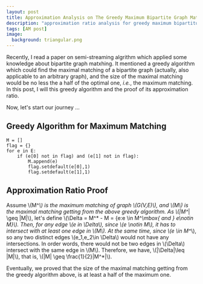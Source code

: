 ```yaml
---
layout: post
title: Approximation Analysis on The Greedy Maximum Bipartite Graph Matching
description: "approximation ratio analysis for greedy maximum bipartitue graph matching"
tags: [AM post]
image:
  background: triangular.png
---
```


Recently, I read a paper on semi-streaming algrithm which applied some knowledge about bipartite graph matxhing. It mentioned a greedy algorithm which could find the maximal matching of a bipartite graph (actually, also applicable to an arbitrary graph), and the size of the maximal matching would be no less the a half of the optimal one, _i.e._, the maximum matching. In this post, I will this greedy algorithm and the proof of its approximation ratio.


Now, let's start our journey ...

## Greedy Algorithm for Maximum Matching


```
M = []
flag = {}
for e in E:
	if (e[0] not in flag) and (e[1] not in flag):
        M.append(e)
        flag.setdefault(e[0],1)
        flag.setdefault(e[1],1)
```

## Approximation Ratio Proof

Assume \\(M^*\\) is the maximum matching of graph \\(G(V,E)\\), and \\(M\\) is the maximal matching getting from the above greedy algorithm. As \\(\|M^*\| \geq \|M\|\\), let's define \\(\Delta = M^* - M = \{e:e \in M^*\mbox{ and } e\notin M\}\\). Then, for any edge \\(e in \Delta\\), since \\(e \notin M\\), it has to intersect with at least one edge in \\(M\\). At the same time, since \\(e \in M^*\\), so any two distinct edges \\(e_1,e_2\in \Delta\\) would not have any intersections. In order words, there would not be two edges in \\(\Delta\\) intersect with the same edge in \\(M\\). Therefore, we have, \\(|\Delta|\leq |M|\\), that is, \\(|M| \geq \frac{1}{2}|M^*|\\).

Eventually, we proved that the size of the maximal matching getting from the greedy algorithm above, is at least a half of the maximum one.
  


